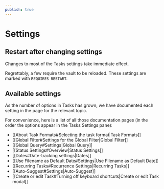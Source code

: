 ```yaml
---
publish: true
---
```


# Settings

## Restart after changing settings

Changes to most of the Tasks settings take immediate effect.

Regrettably, a few require the vault to be reloaded. These settings are marked with `REQUIRES RESTART`.

## Available settings

As the number of options in Tasks has grown, we have documented each setting in the page for the relevant topic.

For convenience, here is a list of all those documentation pages (in the order the options appear in the Tasks Settings pane):

- [[About Task Formats#Selecting the task format|Task Formats]]
- [[Global Filter#Settings for the Global Filter|Global Filter]]
- [[Global Query#Settings|Global Query]]
- [[Status Settings#Overview|Status Settings]]
- [[Dates#Date-tracking settings|Dates]]
- [[Use Filename as Default Date#Settings|Use Filename as Default Date]]
- [[Recurring Tasks#Recurrence Settings|Recurring Tasks]]
- [[Auto-Suggest#Settings|Auto-Suggest]]
- [[Create or edit Task#Turning off keyboard shortcuts|Create or edit Task modal]]
